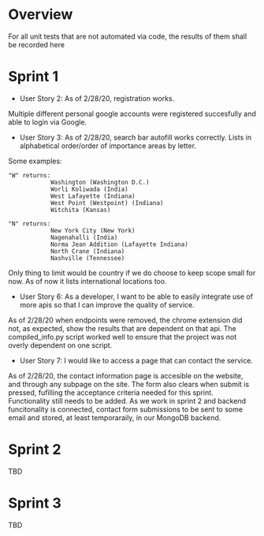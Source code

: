 # Overview

For all unit tests that are not automated via code, the results of them shall be recorded here


# Sprint 1

* User Story 2:
As of 2/28/20, registration works.

Multiple different personal google accounts were registered succesfully and able to login via Google. 


* User Story 3:
As of 2/28/20, search bar autofill works correctly. Lists in alphabetical order/order of importance areas by letter.

Some examples:
    
    "W" returns:
                Washington (Washington D.C.)
                Worli Koliwada (India)
                West Lafayette (Indiana)
                West Point (Westpoint) (Indiana)
                Witchita (Kansas)

    "N" returns:
                New York City (New York)
                Nagenahalli (India)
                Norma Jean Addition (Lafayette Indiana)
                North Crane (Indiana)
                Nashville (Tennessee)


Only thing to limit would be country if we do choose to keep scope small for now. As of now it lists international locations too.

* User Story 6: As a developer, I want to be able to easily integrate use of more apis so that I can improve the quality of service.

As of 2/28/20  when endpoints were removed, the chrome extension did not, as expected, show the results that are dependent on that api. 
The compiled_info.py script worked well to ensure that the project was not overly dependent on one script.


* User Story 7: I would like to access a page that can contact the service.

As of 2/28/20, the contact information page is accesible on the website, and through any subpage on the site.
The form also clears when submit is pressed, fufilling the acceptance criteria needed for this sprint.
Functionality still needs to be added. As we work in sprint 2 and backend funcitonality is connected,
contact form submissions to be sent to some email and stored, at least temporaraily, in our MongoDB backend.


# Sprint 2

TBD


# Sprint 3

TBD
